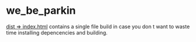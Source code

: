 # we_be_parkin
[dist => index.html](./dist/index.html) contains a single file build in case you don t want to waste time installing depencencies and building.